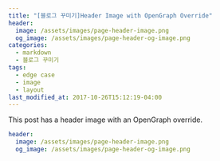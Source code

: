 ```yaml
---
title: "[블로그 꾸미기]Header Image with OpenGraph Override"
header:
  image: /assets/images/page-header-image.png
  og_image: /assets/images/page-header-og-image.png
categories: 
  - markdown
  - 블로그 꾸미기
tags:
  - edge case
  - image
  - layout
last_modified_at: 2017-10-26T15:12:19-04:00
---
```


This post has a header image with an OpenGraph override.

```yaml
header:
  image: /assets/images/page-header-image.png
  og_image: /assets/images/page-header-og-image.png
```